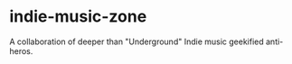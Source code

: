 indie-music-zone
================

A collaboration of deeper than &quot;Underground&quot; Indie music geekified anti-heros.